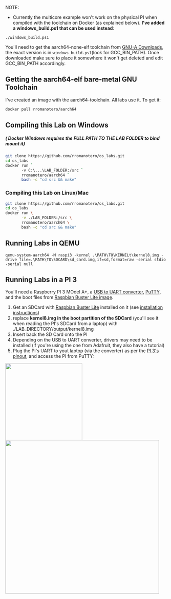 
NOTE:
- Currently the multicore example won't work on the physical PI when compiled with the toolchain on Docker (as explained below). **I've added a windows_build.ps1 that can be used instead**:

```
./windows_build.ps1
```

You'll need to get the aarch64-none-elf toolchain from [GNU-A Downloads](https://developer.arm.com/tools-and-software/open-source-software/developer-tools/gnu-toolchain/gnu-a/downloads), the exact version is in `windows_build.ps1`(look for GCC_BIN_PATH). Once downloaded make sure to place it somewhere it won't get deleted and edit GCC_BIN_PATH accordingly.

## Getting the aarch64-elf bare-metal GNU Toolchain

I've created an image with the aarch64-toolchain. All labs use it. To get it:

```bash
docker pull rromanotero/aarch64
```

## Compiling this Lab on Windows
##### ( Docker Windows requires the FULL PATH TO THE LAB FOLDER to bind mount it)
```bash
git clone https://github.com/rromanotero/os_labs.git
cd os_labs
docker run `
       -v C:\...\LAB_FOLDER:/src `
       rromanotero/aarch64 `
       bash -c "cd src && make"
```   

### Compiling this Lab on Linux/Mac
```bash
git clone https://github.com/rromanotero/os_labs.git
cd os_labs
docker run \
       -v ./LAB_FOLDER:/src \
       rromanotero/aarch64 \
       bash -c "cd src && make"
```

## Running Labs in QEMU

```
qemu-system-aarch64 -M raspi3 -kernel .\PATH\TO\KERNELt\kernel8.img -drive file=.\PATH\TO\SDCARD\sd_card.img,if=sd,format=raw -serial stdio -serial null
```
## Running Labs in a PI 3

You'll need a Raspberry PI 3 MOdel A+, a [USB to UART converter](https://www.adafruit.com/product/954), [PuTTY](https://www.putty.org/), and the boot files from [Raspbian Buster Lite image](https://www.raspberrypi.org/downloads/raspbian/).

1. Get an SDCard with [Raspbian Buster Lite](https://www.raspberrypi.org/downloads/raspbian/) installed on it (see [installation instructions](https://www.raspberrypi.org/documentation/installation/installing-images/README.md))
2. replace **kernel8.img in the boot partition of the SDCard** (you'll see it when reading the PI's SDCard from a laptop) with ./LAB_DIRECTORY/output/kernel8.img
3. Insert back the SD Card onto the PI
4. Depending on the USB to UART converter, drivers may need to be installed (if you're using the one from Adafruit, they also have a tutorial)
5. Plug the PI's UART to yout laptop (via the converter) as per the [PI 3's pinout](https://pi4j.com/1.1/pins/model-a-plus.html), and access the PI from PuTTY:

  <img src="https://github.com/rromanotero/os_labs/blob/master/images/lab_setup_a.jpg" width="240"/>
  <img src="https://github.com/rromanotero/os_labs/blob/master/images/lab_setup_b.png" width="480"/>
